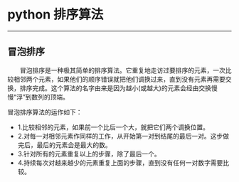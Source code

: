 # python 排序算法
-------

## 冒泡排序

　　冒泡排序是一种极其简单的排序算法。它重复地走访过要排序的元素，一次比较相邻两个元素，如果他们的顺序错误就把他们调换过来，直到没有元素再需要交换，排序完成。这个算法的名字由来是因为越小(或越大)的元素会经由交换慢慢“浮”到数列的顶端。

冒泡排序算法的运作如下：

* 1.比较相邻的元素，如果前一个比后一个大，就把它们两个调换位置。
* 2.对每一对相邻元素作同样的工作，从开始第一对到结尾的最后一对。这步做完后，最后的元素会是最大的数。
* 3.针对所有的元素重复以上的步骤，除了最后一个。
* 4.持续每次对越来越少的元素重复上面的步骤，直到没有任何一对数字需要比较。

